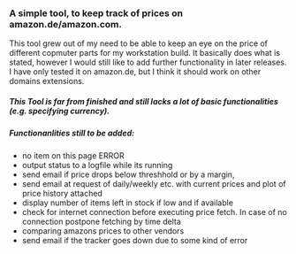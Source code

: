 ### A simple tool, to keep track of prices on amazon.de/amazon.com.
This tool grew out of my need to be able to keep an eye on the price of different copmuter parts for my workstation build. 
It basically does what is stated, however I would still like to add further functionality in later releases.
I have only tested it on amazon.de, but I think it should work on other domains extensions.

##### This Tool is far from finished and still lacks a lot of basic functionalities (e.g. specifying currency).

##### Functionanlities still to be added:
- no item on this page ERROR
- output status to a logfile while its running
- send email if price drops below threshhold or by a margin,
- send email at request of daily/weekly etc. with current prices and plot of price history attached
- display number of items left in stock if low and if available
- check for internet connection before executing price fetch. In case of no connection postpone fetching by time delta
- comparing amazons prices to other vendors
- send email if the tracker goes down due to some kind of error
